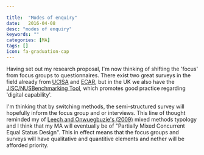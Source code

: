 ```yaml
---
 
title:  "Modes of enquiry"
date:   2016-04-08
desc: "modes of enquiry"
keywords: ""
categories: [MA]
tags: []
icon: fa-graduation-cap
---
```

Having set out my research proposal, I'm now thinking of shifting the 'focus' from focus groups to questionnaires. There exist two great surveys in the field already from [UCISA](http://www.ucisa.ac.uk/tel) and [ECAR](http://www.educause.edu/library/resources/2014-student-and-faculty-technology-research-studies), but in the UK we also have the [JISC/NUSBenchmarking Tool](http://repository.jisc.ac.uk/6140/1/Jisc_NUS_student_experience_benchmarking_tool.pdf), which promotes good practice regarding 'digital capability'.

I'm thinking that by switching methods, the semi-structured survey will hopefully inform the focus group and or interviews. This line of thought reminded my of [Leech and Onwuegbuzie's (2009)](http://download.springer.com/static/pdf/567/art%253A10.1007%252Fs11135-007-9105-3.pdf?originUrl=http%3A%2F%2Flink.springer.com%2Farticle%2F10.1007%2Fs11135-007-9105-3&token2=exp=1452023821~acl=%2Fstatic%2Fpdf%2F567%2Fart%25253A10.1007%25252Fs11135-007-9105-3.pdf%3ForiginUrl%3Dhttp%253A%252F%252Flink.springer.com%252Farticle%252F10.1007%252Fs11135-007-9105-3*~hmac=386a256c1db8d10626b58adccc23b976449131f0977d1a3d241cea23a3d5daed) mixed methods typology and I think that my MA will eventually be of "Partially Mixed Concurrent Equal Status Design". This in effect means that the focus groups and surveys will have qualitative and quantitive elements and nether will be afforded priority.
